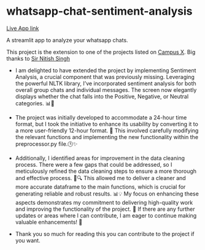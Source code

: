 # whatsapp-chat-sentiment-analysis
[Live App link](https://whatsapp-chat-sentiment-analysis.streamlit.app/)

A streamlit app to analyze your whatsapp chats. 

This project is the extension to one of the projects listed on [Campus X](https://github.com/campusx-official/whatsapp-chat-analysis). 
Big thanks to [Sir Nitish Singh](https://www.youtube.com/@campusx-official)

- I am delighted to have extended the project by implementing Sentiment Analysis, a crucial component that was previously missing. Leveraging the powerful NLTK library, I’ve incorporated sentiment analysis for both overall group chats and individual messages. The screen now elegantly displays whether the chat falls into the Positive, Negative, or Neutral categories. 📊🌟

- The project was initially developed to accommodate a 24-hour time format, but I took the initiative to enhance its usability by converting it to a more user-friendly 12-hour format. 🌟 This involved carefully modifying the relevant functions and implementing the new functionality within the preprocessor.py file.🕒✨

- Additionally, I identified areas for improvement in the data cleaning process. There were a few gaps that could be addressed, so I meticulously refined the data cleaning steps to ensure a more thorough and effective process. 🧹🔍 This allowed me to deliver a cleaner and more accurate dataframe to the main functions, which is crucial for generating reliable and robust results. 📊💡 My focus on enhancing these aspects demonstrates my commitment to delivering high-quality work and improving the functionality of the project. 🚀 If there are any further updates or areas where I can contribute, I am eager to continue making valuable enhancements! 🙌

- Thank you so much for reading this you can contribute to the project if you want.
